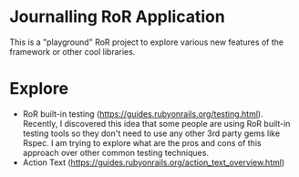 # Journalling RoR Application

This is a "playground" RoR project to explore various new features of the framework or other cool libraries.

# Explore

- RoR built-in testing (https://guides.rubyonrails.org/testing.html). Recently, I discovered this idea that some people are using RoR built-in testing tools so they don't need to use any other 3rd party gems like Rspec. I am trying to explore what are the pros and cons of this approach over other common testing techniques.
- Action Text (https://guides.rubyonrails.org/action_text_overview.html)

